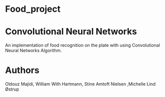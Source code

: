 # Food_project
# Convolutional Neural Networks

An implementation of food recognition on the plate with using Convolutional Neural Networks Algorithm.

# Authors
Oldouz Majidi, William With	Hartmann, Stine Amtoft	Nielsen	,Michelle Lind	Østrup
